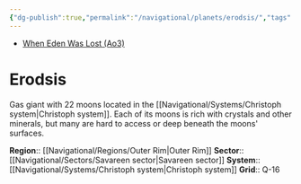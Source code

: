 ```yaml
---
{"dg-publish":true,"permalink":"/navigational/planets/erodsis/","tags":["map","planet","savareen","outerrim"],"noteIcon":"saber1"}
---
```


- [When Eden Was Lost (Ao3)](https://archiveofourown.org/works/19334440)
# Erodsis

Gas giant with 22 moons located in the [[Navigational/Systems/Christoph system\|Christoph system]]. Each of its moons is rich with crystals and other minerals, but many are hard to access or deep beneath the moons' surfaces. 

**Region**::  [[Navigational/Regions/Outer Rim\|Outer Rim]]
**Sector**::  [[Navigational/Sectors/Savareen sector\|Savareen sector]]
**System**::  [[Navigational/Systems/Christoph system\|Christoph system]]
**Grid**::  Q-16